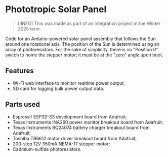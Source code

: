 # Phototropic Solar Panel

> [!INFO]
> This was made as part of an integration project in the Winter 2025 term.

Code for an Arduino-powered solar panel assembly that follows the Sun around one rotational axis. The position of the Sun is determined using an array of photoresistors. For the sake of simplicity, there is no "Position 0" switch to home the stepper motor; it must be at the "zero" angle upon boot.

## Features

- Wi-Fi web interface to monitor realtime power output;
- SD card for logging bulk power output data.

## Parts used

- Espressif ESP32-S3 development board from Adafruit;
- Texas Instruments INA260 power monitor breakout board from Adafruit;
- Texas Instruments BQ24074 battery charger breakout board from Adafruit;
- Toshiba TB6612 motor driver breakout board from Adafruit;
- 200-step 12V 350mA NEMA-17 stepper motor;
- Cadmium-sulfide photoresistors.
